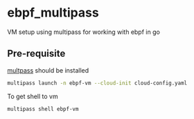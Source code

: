 # ebpf_multipass

VM setup using multipass for working with ebpf in go

## Pre-requisite

[multpass](https://multipass.run) should be installed

```bash
multipass launch -n ebpf-vm --cloud-init cloud-config.yaml
```

To get shell to vm

```bash
multipass shell ebpf-vm
```